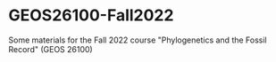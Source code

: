 # GEOS26100-Fall2022
Some materials for the Fall 2022 course "Phylogenetics and the Fossil Record" (GEOS 26100)

